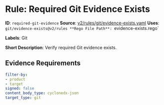 # Rule: Required Git Evidence Exists

**ID**: `required-git-evidence`
**Source**: [v2/rules/git/evidence-exists.yaml](https://github.com/scribe-public/sample-policies/v2/rules/git/evidence-exists.yaml)
**Uses**: `git/evidence-exists@v2/rules
**Rego File Path**: `evidence-exists.rego`

**Labels**: Git

**Short Description**: Verify required Git evidence exists.

## Evidence Requirements

```yaml
filter-by:
- product
- target
signed: false
content_body_type: cyclonedx-json
target_type: git
```
